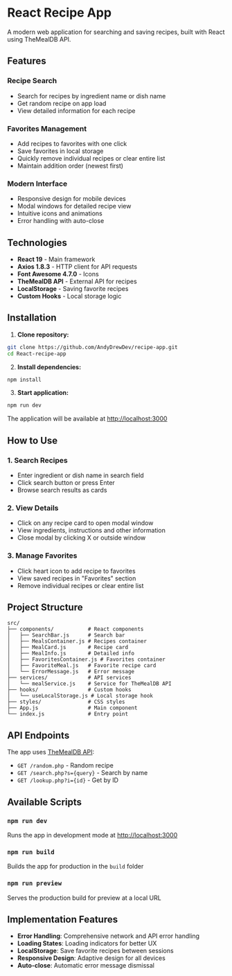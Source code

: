 # React Recipe App

A modern web application for searching and saving recipes, built with React using TheMealDB API.

## Features

### Recipe Search

- Search for recipes by ingredient name or dish name
- Get random recipe on app load
- View detailed information for each recipe

### Favorites Management

- Add recipes to favorites with one click
- Save favorites in local storage
- Quickly remove individual recipes or clear entire list
- Maintain addition order (newest first)

### Modern Interface

- Responsive design for mobile devices
- Modal windows for detailed recipe view
- Intuitive icons and animations
- Error handling with auto-close

## Technologies

- **React 19** - Main framework
- **Axios 1.8.3** - HTTP client for API requests
- **Font Awesome 4.7.0** - Icons
- **TheMealDB API** - External API for recipes
- **LocalStorage** - Saving favorite recipes
- **Custom Hooks** - Local storage logic

## Installation

1. **Clone repository:**

```bash
git clone https://github.com/AndyDrewDev/recipe-app.git
cd React-recipe-app
```

2. **Install dependencies:**

```bash
npm install
```

3. **Start application:**

```bash
npm run dev
```

The application will be available at [http://localhost:3000](http://localhost:3000)

## How to Use

### 1. Search Recipes

- Enter ingredient or dish name in search field
- Click search button or press Enter
- Browse search results as cards

### 2. View Details

- Click on any recipe card to open modal window
- View ingredients, instructions and other information
- Close modal by clicking X or outside window

### 3. Manage Favorites

- Click heart icon to add recipe to favorites
- View saved recipes in "Favorites" section
- Remove individual recipes or clear entire list

## Project Structure

```
src/
├── components/           # React components
│   ├── SearchBar.js      # Search bar
│   ├── MealsContainer.js # Recipes container
│   ├── MealCard.js       # Recipe card
│   ├── MealInfo.js       # Detailed info
│   ├── FavoritesContainer.js # Favorites container
│   ├── FavoriteMeal.js   # Favorite recipe card
│   └── ErrorMessage.js   # Error message
├── services/             # API services
│   └── mealService.js    # Service for TheMealDB API
├── hooks/                # Custom hooks
│   └── useLocalStorage.js # Local storage hook
├── styles/               # CSS styles
├── App.js                # Main component
└── index.js              # Entry point
```

## API Endpoints

The app uses [TheMealDB API](https://www.themealdb.com/api.php):

- `GET /random.php` - Random recipe
- `GET /search.php?s={query}` - Search by name
- `GET /lookup.php?i={id}` - Get by ID

## Available Scripts

### `npm run dev`

Runs the app in development mode at [http://localhost:3000](http://localhost:3000)

### `npm run build`

Builds the app for production in the `build` folder

### `npm run preview`

Serves the production build for preview at a local URL

## Implementation Features

- **Error Handling**: Comprehensive network and API error handling
- **Loading States**: Loading indicators for better UX
- **LocalStorage**: Save favorite recipes between sessions
- **Responsive Design**: Adaptive design for all devices
- **Auto-close**: Automatic error message dismissal
